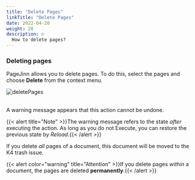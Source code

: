 ```yaml
---
title: "Delete Pages"
linkTitle: "Delete Pages"
date: 2022-04-20
weight: 20
description: >
  How to delete pages?
---
```


### Deleting pages

PageJinn allows you to delete pages. To do this, select the pages and choose **Delete** from the context menu.


 ![deletePages](/images/deletePages.png)

<br>
 A warning message appears that this action cannot be undone.

 {{< alert title="Note" >}}The warning message refers to the state *after* executing the action. As long as you do not Execute, you can restore the previous state by *Reload*.{{< /alert >}}


If you delete *all* pages of a document, this document will be moved to the K4 trash issue.

{{< alert color="warning" title="Attention" >}}If you delete pages *within* a document, the pages are deleted **permanently**.{{< /alert >}}

 